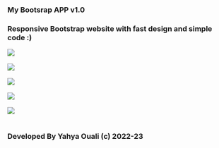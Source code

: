 <h3>My Bootsrap APP v1.0</h3>
<h3>Responsive Bootstrap website with fast design and simple code :) </h3>
<img src="readmepics/cloud/screenshot1.JPG"/>
<br></br>
<img src="readmepics/cloud/screenshot2.JPG"/>
<br></br>
<img src="readmepics/cloud/screenshot3.JPG"/>
<br></br>
<img src="readmepics/cloud/screenshot4.JPG"/>
<br></br>
<img src="readmepics/cloud/screenshot5.JPG"/>
<br></br>
<h3>Developed By Yahya Ouali (c) 2022-23</h3>
